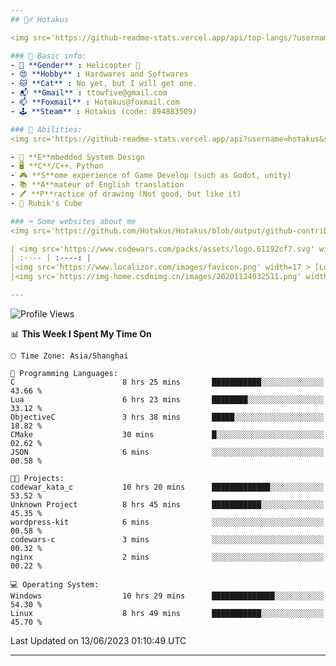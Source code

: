 ```yaml
---
## 🕵️‍♂️ Hotakus 

<img src='https://github-readme-stats.vercel.app/api/top-langs/?username=hotakus&layout=compact&theme=calm&border_radius=10&langs_count=6' width=350  align='right'>

### 📰 Basic info:
- 👬 **Gender** : Helicopter 🚁
- 😍 **Hobby** : Hardwares and Softwares
- 🐱 **Cat** : No yet, but I will get one.
- 📬 **Gmail** : ttowfive@gmail.com
- 📫 **Foxmail** : Hotakus@foxmail.com
- 🕹 **Steam** : Hotakus (code: 894883509)

### 💪 Abilities:
<img src='https://github-readme-stats.vercel.app/api?username=hotakus&show_icons=true&theme=calm&border_radius=10' width=350 align='right'>

- 🔌 **E**mbedded System Design
- 🖥 **C**/C++、Python
- 🎮 **S**ome experience of Game Develop (such as Godot, unity)
- 📚 **A**mateur of English translation 
- 🖊 **P**ractice of drawing (Not good, but like it) 
- 🎲 Rubik's Cube

### ⌨ Some websites about me
<img src='https://github.com/Hotakus/Hotakus/blob/output/github-contribution-grid-snake-dark.svg' width=450 align='right'>

| <img src='https://www.codewars.com/packs/assets/logo.61192cf7.svg' width=15 > [CodeWars](https://www.codewars.com/users/Hotakus) |<img src='https://www.codewars.com/users/Hotakus/badges/micro' width=150 >|  
| :---- | :----: | 
|<img src='https://www.localizor.com/images/favicon.png' width=17 > [Localizor](https://www.codewars.com/users/Hotakus)| <img src='https://www.localizor.com/images/localizor-logo.png' width=100 > |
|<img src='https://img-home.csdnimg.cn/images/20201124032511.png' width=30 > [CSDN](https://blog.csdn.net/qq_26106317?spm=1010.2135.3001.5421)|<img width=16 src="https://img-home.csdnimg.cn/images/20210108035947.gif"> <img src="https://csdnimg.cn/identity/blog4.png" width=16>|

---
```


<!--START_SECTION:waka-->
![Profile Views](http://img.shields.io/badge/Profile%20Views-7-blue)

📊 **This Week I Spent My Time On** 

```text
🕑︎ Time Zone: Asia/Shanghai

💬 Programming Languages: 
C                        8 hrs 25 mins       ███████████░░░░░░░░░░░░░░   43.66 % 
Lua                      6 hrs 23 mins       ████████░░░░░░░░░░░░░░░░░   33.12 % 
ObjectiveC               3 hrs 38 mins       █████░░░░░░░░░░░░░░░░░░░░   18.82 % 
CMake                    30 mins             █░░░░░░░░░░░░░░░░░░░░░░░░   02.62 % 
JSON                     6 mins              ░░░░░░░░░░░░░░░░░░░░░░░░░   00.58 % 

🐱‍💻 Projects: 
codewar_kata_c           10 hrs 20 mins      █████████████░░░░░░░░░░░░   53.52 % 
Unknown Project          8 hrs 45 mins       ███████████░░░░░░░░░░░░░░   45.35 % 
wordpress-kit            6 mins              ░░░░░░░░░░░░░░░░░░░░░░░░░   00.58 % 
codewars-c               3 mins              ░░░░░░░░░░░░░░░░░░░░░░░░░   00.32 % 
nginx                    2 mins              ░░░░░░░░░░░░░░░░░░░░░░░░░   00.22 % 

💻 Operating System: 
Windows                  10 hrs 29 mins      ██████████████░░░░░░░░░░░   54.30 % 
Linux                    8 hrs 49 mins       ███████████░░░░░░░░░░░░░░   45.70 % 
```


 Last Updated on 13/06/2023 01:10:49 UTC
<!--END_SECTION:waka-->

---
